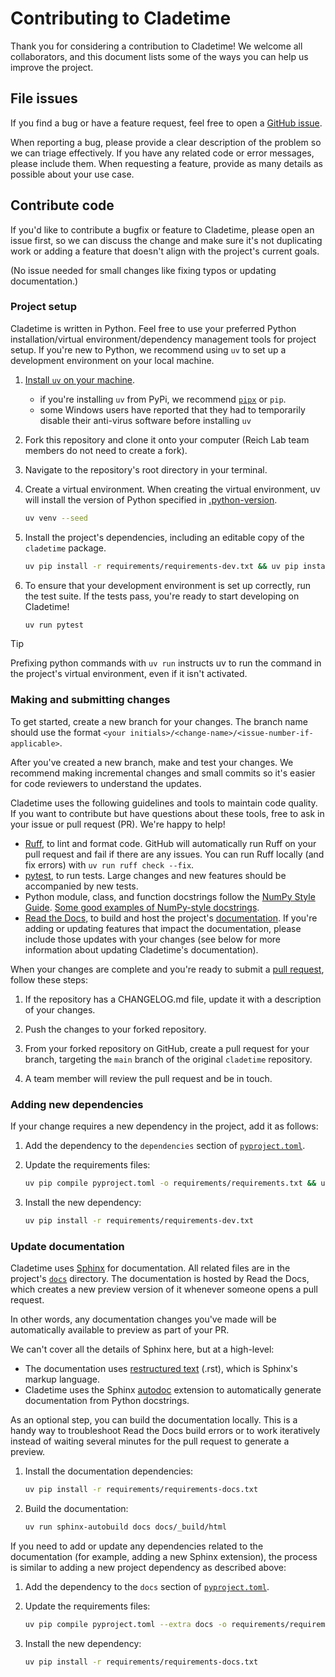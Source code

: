# Contributing to Cladetime

Thank you for considering a contribution to Cladetime! We welcome all
collaborators, and this document lists some of the ways you can help us
improve the project.

## File issues

If you find a bug or have a feature request, feel free to open a
[GitHub issue](https://github.com/reichlab/cladetime/issues).

When reporting a bug, please provide a clear description of the problem so we
can triage effectively. If you have any related code or error messages, please
include them. When requesting a feature, provide as many details as possible
about your use case.

## Contribute code

If you'd like to contribute a bugfix or feature to Cladetime, please open an
issue first, so we can discuss the change and make sure it's not duplicating
work or adding a feature that doesn't align with the project's current goals.

(No issue needed for small changes like fixing typos or updating
documentation.)

### Project setup

Cladetime is written in Python. Feel free to use your preferred Python
installation/virtual environment/dependency management tools for project setup.
If you're new to Python, we recommend using `uv` to set up a development
environment on your local machine.

1. [Install `uv` on your machine](https://docs.astral.sh/uv/getting-started/installation/).
    - if you're installing `uv` from PyPi, we recommend
    [`pipx`](https://pipx.pypa.io/stable/installation/) or `pip`.
    - some Windows users have reported that they had to temporarily disable
    their anti-virus software before installing `uv`

2. Fork this repository and clone it onto your computer (Reich Lab team
members do not need to create a fork).

3. Navigate to the repository's root directory in your terminal.

4. Create a virtual environment. When creating the virtual environment, uv
will install the version of Python specified in
[.python-version](.python-version).

    ```bash
    uv venv --seed
    ```

5. Install the project's dependencies, including an editable copy of the
`cladetime` package.

    ```bash
    uv pip install -r requirements/requirements-dev.txt && uv pip install -e .
    ```

6. To ensure that your development environment is set up correctly, run the
test suite. If the tests pass, you're ready to start developing on Cladetime!

    ```bash
    uv run pytest
    ```

> [!TIP]
> Prefixing python commands with `uv run` instructs uv to run the command
> in the project's virtual environment, even if it isn't activated.

### Making and submitting changes

To get started, create a new branch for your changes. The branch name should
use the format
`<your initials>/<change-name>/<issue-number-if-applicable>`.

After you've created a new branch, make and test your changes.
We recommend making incremental changes and small commits so it's
easier for code reviewers to understand the updates.

Cladetime uses the following guidelines and tools to maintain code quality.
If you want to contribute but have questions about these tools, free to ask
in your issue or pull request (PR). We're happy to help!

- [Ruff](https://docs.astral.sh/ruff/), to lint and format code. GitHub will
automatically run Ruff on your pull request and fail if there are any issues.
You can run Ruff locally (and fix errors) with `uv run ruff check --fix`.
- [pytest](https://docs.pytest.org/en/stable/), to run tests. Large changes
and new features should be accompanied by new tests.
- Python module, class, and function docstrings follow the
[NumPy Style Guide](https://numpydoc.readthedocs.io/en/latest/format.html).
[Some good examples of NumPy-style docstrings](https://sphinxcontrib-napoleon.readthedocs.io/en/latest/example_numpy.html).
- [Read the Docs](https://readthedocs.org/), to build and host the project's
[documentation](https://cladetime.readthedocs.io/en/latest/).
If you're adding or updating features that impact the documentation, please
include those updates with your changes (see below for more information about
updating Cladetime's documentation).

When your changes are complete and you're ready to submit a [pull request](https://docs.github.com/en/pull-requests/collaborating-with-pull-requests/proposing-changes-to-your-work-with-pull-requests/about-pull-requests),
follow these steps:

1. If the repository has a CHANGELOG.md file, update it with a description of
your changes.
2. Push the changes to your forked repository.
3. From your forked repository on GitHub, create a pull request for your branch, targeting
the `main` branch of the original `cladetime` repository.

4. A team member will review the pull request and be in touch.

### Adding new dependencies

If your change requires a new dependency in the project, add it as follows:

1. Add the dependency to the `dependencies` section of [`pyproject.toml`](pyproject.toml).
2. Update the requirements files:

    ```bash
    uv pip compile pyproject.toml -o requirements/requirements.txt && uv pip compile pyproject.toml --extra dev -o requirements/requirements-dev.txt
    ```

3. Install the new dependency:

    ```bash
    uv pip install -r requirements/requirements-dev.txt
    ```

### Update documentation

Cladetime uses [Sphinx](https://www.sphinx-doc.org/en/master/) for
documentation. All related files are in the project's
[`docs`](docs/) directory. The documentation is hosted by Read the Docs, which creates
a new preview version of it whenever someone opens a pull request.

In other words, any documentation changes you've made will be automatically
available to preview as part of your PR.

We can't cover all the details of Sphinx here, but at a high-level:

- The documentation uses
[restructured text](https://www.sphinx-doc.org/en/master/usage/restructuredtext/basics.html)
(.rst), which is Sphinx's markup language.
- Cladetime uses the Sphinx
[autodoc](https://www.sphinx-doc.org/en/master/usage/extensions/autodoc.html)
extension to automatically generate documentation from Python docstrings.

As an optional step, you can build the documentation locally. This is a handy
way to troubleshoot Read the Docs build errors or to work iteratively instead
of waiting several minutes for the pull request to generate a preview.

1. Install the documentation dependencies:

    ```bash
    uv pip install -r requirements/requirements-docs.txt
    ```

2. Build the documentation:

    ```bash
    uv run sphinx-autobuild docs docs/_build/html
    ```

If you need to add or update any dependencies related to the documentation
(for example, adding a new Sphinx extension), the process is similar to
adding a new project dependency as described above:

1. Add the dependency to the `docs` section of [`pyproject.toml`](pyproject.toml).
2. Update the requirements files:

    ```bash
    uv pip compile pyproject.toml --extra docs -o requirements/requirements-docs.txt
    ```

3. Install the new dependency:

    ```bash
    uv pip install -r requirements/requirements-docs.txt
    ```
